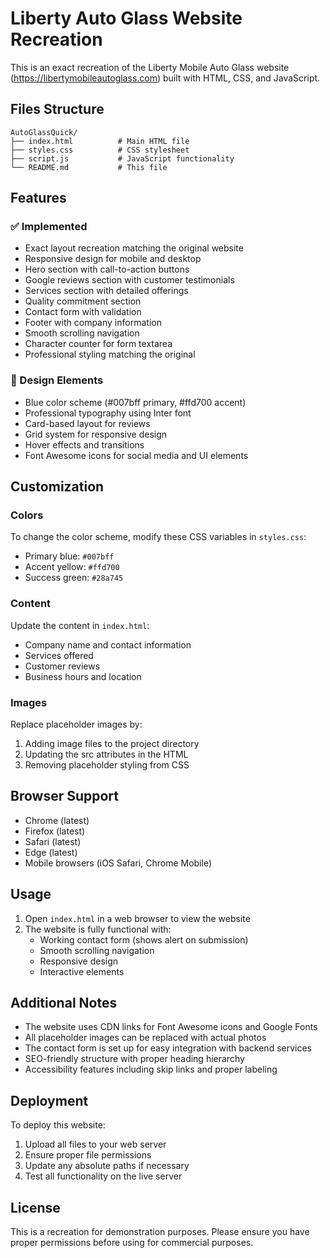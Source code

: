 # Liberty Auto Glass Website Recreation

This is an exact recreation of the Liberty Mobile Auto Glass website (https://libertymobileautoglass.com) built with HTML, CSS, and JavaScript.

## Files Structure

```
AutoGlassQuick/
├── index.html          # Main HTML file
├── styles.css          # CSS stylesheet
├── script.js           # JavaScript functionality
└── README.md           # This file
```

## Features

### ✅ Implemented
- Exact layout recreation matching the original website
- Responsive design for mobile and desktop
- Hero section with call-to-action buttons
- Google reviews section with customer testimonials
- Services section with detailed offerings
- Quality commitment section
- Contact form with validation
- Footer with company information
- Smooth scrolling navigation
- Character counter for form textarea
- Professional styling matching the original

### 🎨 Design Elements
- Blue color scheme (#007bff primary, #ffd700 accent)
- Professional typography using Inter font
- Card-based layout for reviews
- Grid system for responsive design
- Hover effects and transitions
- Font Awesome icons for social media and UI elements

## Customization

### Colors
To change the color scheme, modify these CSS variables in `styles.css`:
- Primary blue: `#007bff`
- Accent yellow: `#ffd700`
- Success green: `#28a745`

### Content
Update the content in `index.html`:
- Company name and contact information
- Services offered
- Customer reviews
- Business hours and location

### Images
Replace placeholder images by:
1. Adding image files to the project directory
2. Updating the src attributes in the HTML
3. Removing placeholder styling from CSS

## Browser Support
- Chrome (latest)
- Firefox (latest)
- Safari (latest)
- Edge (latest)
- Mobile browsers (iOS Safari, Chrome Mobile)

## Usage

1. Open `index.html` in a web browser to view the website
2. The website is fully functional with:
   - Working contact form (shows alert on submission)
   - Smooth scrolling navigation
   - Responsive design
   - Interactive elements

## Additional Notes

- The website uses CDN links for Font Awesome icons and Google Fonts
- All placeholder images can be replaced with actual photos
- The contact form is set up for easy integration with backend services
- SEO-friendly structure with proper heading hierarchy
- Accessibility features including skip links and proper labeling

## Deployment

To deploy this website:
1. Upload all files to your web server
2. Ensure proper file permissions
3. Update any absolute paths if necessary
4. Test all functionality on the live server

## License

This is a recreation for demonstration purposes. Please ensure you have proper permissions before using for commercial purposes. 
